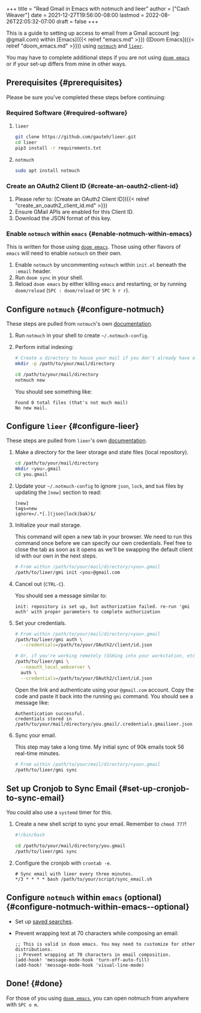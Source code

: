 +++
title = "Read Gmail in Emacs with notmuch and lieer"
author = ["Cash Weaver"]
date = 2021-12-27T19:56:00-08:00
lastmod = 2022-08-26T22:05:32-07:00
draft = false
+++

This is a guide to setting up access to email from a Gmail account (eg: @gmail.com) within [Emacs]({{< relref "emacs.md" >}}) ([Doom Emacs]({{< relref "doom_emacs.md" >}})) using [`notmuch`](https://notmuchmail.org/) and [`lieer`](https://github.com/gauteh/lieer).

You may have to complete additional steps if you are not using [`doom emacs`](https://github.com/hlissner/doom-emacs) or if your set-up differs from mine in other ways.


## Prerequisites {#prerequisites}

Please be sure you've completed these steps before continuing:


### Required Software {#required-software}

1.  `lieer`
    ```sh
    git clone https://github.com/gauteh/lieer.git
    cd lieer
    pip3 install -r requirements.txt
    ```

2.  `notmuch`
    ```sh
    sudo apt install notmuch
    ```


### Create an OAuth2 Client ID {#create-an-oauth2-client-id}

1.  Please refer to: [Create an OAuth2 Client ID]({{< relref "create_an_oauth2_client_id.md" >}})
2.  Ensure GMail APIs are enabled for this Client ID.
3.  Download the JSON format of this key.


### Enable `notmuch` within `emacs` {#enable-notmuch-within-emacs}

This is written for those using [`doom emacs`](https://github.com/hlissner/doom-emacs). Those using other flavors of `emacs` will need to enable `notmuch` on their own.

1.  Enable `notmuch` by uncommenting `notmuch` within `init.el` beneath the `:email` header.
2.  Run `doom sync` in your shell.
3.  Reload `doom emacs` by either killing `emacs` and restarting, or by running `doom/reload` (`SPC : doom/reload` or `SPC h r r`).


## Configure `notmuch` {#configure-notmuch}

These steps are pulled from `notmuch`'s own [documentation](https://notmuchmail.org/getting-started/).

1.  Run `notmuch` in your shell to create `~/.notmuch-config`.

2.  Perform initial indexing:
    ```sh
    # Create a directory to house your mail if you don't already have one.
    mkdir -p /path/to/your/mail/directory

    cd /path/to/your/mail/directory
    notmuch new
    ```
    You should see something like:
    ```text
    Found 0 total files (that's not much mail)
    No new mail.
    ```


## Configure `lieer` {#configure-lieer}

These steps are pulled from `lieer`'s own [documentation](https://github.com/gauteh/lieer#usage).

1.  Make a directory for the lieer storage and state files (local repository).
    ```sh
    cd /path/to/your/mail/directory
    mkdir <you>.gmail
    cd you.gmail
    ```

2.  Update your `~/.notmuch-config` to ignore `json`, `lock`, and `bak` files by updating the `[new]` section to read:
    ```text
    [new]
    tags=new
    ignore=/.*[.](json|lock|bak)$/
    ```

3.  Initialize your mail storage.

    This command will open a new tab in your browser. We need to run this command once before we can specify our own credentials. Feel free to close the tab as soon as it opens as we'll be swapping the default client id with our own in the next steps.
    ```sh
    # From within /path/to/your/mail/directory/<you>.gmail
    /path/to/lieer/gmi init <you>@gmail.com
    ```

4.  Cancel out (`CTRL-C`).

    You should see a message similar to:
    ```text
    init: repository is set up, but authorization failed. re-run 'gmi auth' with proper parameters to complete authorization
    ```

5.  Set your credentials.
    ```sh
    # From within /path/to/your/mail/directory/<you>.gmail
    /path/to/lieer/gmi auth \
      --credentials=/path/to/your/OAuth2/client/id.json

    # Or, if you're working remotely (SSHing into your workstation, etc)
    /path/to/lieer/gmi \
      --noauth_local_webserver \
      auth \
      --credentials=/path/to/your/OAuth2/client/id.json
    ```
    Open the link and authenticate using your `@gmail.com` account. Copy the code and paste it back into the running `gmi` command. You should see a message like:
    ```text
    Authentication successful.
    credentials stored in /path/to/your/mail/directory/you.gmail/.credentials.gmailieer.json
    ```

6.  Sync your email.

    This step may take a long time. My initial sync of 90k emails took 56 real-time minutes.
    ```sh
    # From within /path/to/your/mail/directory/<you>.gmail
    /path/to/lieer/gmi sync
    ```


## Set up Cronjob to Sync Email {#set-up-cronjob-to-sync-email}

You could also use a `systemd` timer for this.

1.  Create a new shell script to sync your email. Remember to `chmod 777`!
    ```sh
    #!/bin/bash

    cd /path/to/your/mail/directory/you.gmail
    /path/to/lieer/gmi sync
    ```

2.  Configure the cronjob with `crontab -e`.
    ```text
    # Sync email with lieer every three minutes.
    */3 * * * * bash /path/to/your/script/sync_email.sh
    ```


## Configure `notmuch` within `emacs` (optional) {#configure-notmuch-within-emacs--optional}

-   Set up [saved searches](https://notmuchmail.org/doc/latest/notmuch-emacs.html#saved-searches).

-   Prevent wrapping text at 70 characters while composing an email:
    ```text
    ;; This is valid in doom emacs. You may need to customize for other distributions.
    ;; Prevent wrapping at 70 characters in email composition.
    (add-hook! 'message-mode-hook 'turn-off-auto-fill)
    (add-hook! 'message-mode-hook 'visual-line-mode)
    ```


## Done! {#done}

For those of you using [`doom emacs`](https://github.com/hlissner/doom-emacs), you can open notmuch from anywhere with `SPC o m`.
